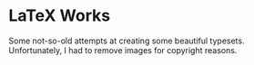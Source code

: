 # LaTeX Works
Some not-so-old attempts at creating some beautiful typesets.
Unfortunately, I had to remove images for copyright reasons.